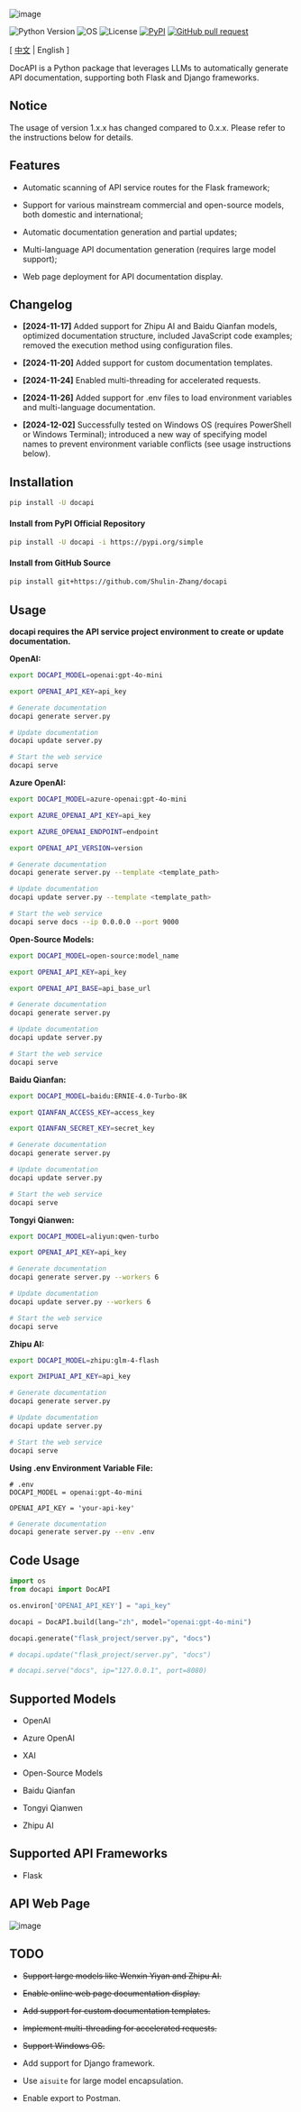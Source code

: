 ![image](assets/logo.png)

![Python Version](https://img.shields.io/badge/python-3.8+-aff.svg)
![OS](https://img.shields.io/badge/os-windows%20|%20linux%20|%20macOS-blue)
![License](https://img.shields.io/badge/license-Apache%202-dfd.svg)
[![PyPI](https://img.shields.io/pypi/v/docapi)](https://pypi.org/project/docapi/)
[![GitHub pull request](https://img.shields.io/badge/PRs-welcome-blue)](https://github.com/Shulin-Zhang/docapi/pulls)

\[ [中文](README_zh.md) | English \]

DocAPI is a Python package that leverages LLMs to automatically generate API documentation, supporting both Flask and Django frameworks.

## Notice

The usage of version 1.x.x has changed compared to 0.x.x. Please refer to the instructions below for details.

## Features

- Automatic scanning of API service routes for the Flask framework;
  
- Support for various mainstream commercial and open-source models, both domestic and international;
  
- Automatic documentation generation and partial updates;

- Multi-language API documentation generation (requires large model support);

- Web page deployment for API documentation display.

## Changelog

- **[2024-11-17]** Added support for Zhipu AI and Baidu Qianfan models, optimized documentation structure, included JavaScript code examples; removed the execution method using configuration files.

- **[2024-11-20]** Added support for custom documentation templates.

- **[2024-11-24]** Enabled multi-threading for accelerated requests.

- **[2024-11-26]** Added support for .env files to load environment variables and multi-language documentation.

- **[2024-12-02]** Successfully tested on Windows OS (requires PowerShell or Windows Terminal); introduced a new way of specifying model names to prevent environment variable conflicts (see usage instructions below).

## Installation

```bash
pip install -U docapi
```

#### Install from PyPI Official Repository

```bash
pip install -U docapi -i https://pypi.org/simple
```

#### Install from GitHub Source

```bash
pip install git+https://github.com/Shulin-Zhang/docapi
```

## Usage

**docapi requires the API service project environment to create or update documentation.**

**OpenAI:**
```bash
export DOCAPI_MODEL=openai:gpt-4o-mini

export OPENAI_API_KEY=api_key

# Generate documentation
docapi generate server.py

# Update documentation
docapi update server.py

# Start the web service
docapi serve
```

**Azure OpenAI:**
```bash
export DOCAPI_MODEL=azure-openai:gpt-4o-mini

export AZURE_OPENAI_API_KEY=api_key

export AZURE_OPENAI_ENDPOINT=endpoint

export OPENAI_API_VERSION=version

# Generate documentation
docapi generate server.py --template <template_path>

# Update documentation
docapi update server.py --template <template_path>

# Start the web service
docapi serve docs --ip 0.0.0.0 --port 9000
```

**Open-Source Models:**
```bash
export DOCAPI_MODEL=open-source:model_name

export OPENAI_API_KEY=api_key

export OPENAI_API_BASE=api_base_url

# Generate documentation
docapi generate server.py

# Update documentation
docapi update server.py

# Start the web service
docapi serve
```

**Baidu Qianfan:**
```bash
export DOCAPI_MODEL=baidu:ERNIE-4.0-Turbo-8K

export QIANFAN_ACCESS_KEY=access_key

export QIANFAN_SECRET_KEY=secret_key

# Generate documentation
docapi generate server.py

# Update documentation
docapi update server.py

# Start the web service
docapi serve
```

**Tongyi Qianwen:**
```bash
export DOCAPI_MODEL=aliyun:qwen-turbo

export OPENAI_API_KEY=api_key

# Generate documentation
docapi generate server.py --workers 6

# Update documentation
docapi update server.py --workers 6

# Start the web service
docapi serve
```

**Zhipu AI:**
```bash
export DOCAPI_MODEL=zhipu:glm-4-flash

export ZHIPUAI_API_KEY=api_key

# Generate documentation
docapi generate server.py

# Update documentation
docapi update server.py

# Start the web service
docapi serve
```

**Using .env Environment Variable File:**

```.env
# .env
DOCAPI_MODEL = openai:gpt-4o-mini

OPENAI_API_KEY = 'your-api-key'
```

```bash
# Generate documentation
docapi generate server.py --env .env
```

## Code Usage
```python
import os
from docapi import DocAPI

os.environ['OPENAI_API_KEY'] = "api_key"

docapi = DocAPI.build(lang="zh", model="openai:gpt-4o-mini")

docapi.generate("flask_project/server.py", "docs")

# docapi.update("flask_project/server.py", "docs")

# docapi.serve("docs", ip="127.0.0.1", port=8080)
```

## Supported Models

- OpenAI

- Azure OpenAI

- XAI

- Open-Source Models

- Baidu Qianfan

- Tongyi Qianwen

- Zhipu AI

## Supported API Frameworks

- Flask
  
## API Web Page

![image](assets/example1.png)

## TODO

- ~~Support large models like Wenxin Yiyan and Zhipu AI.~~

- ~~Enable online web page documentation display.~~

- ~~Add support for custom documentation templates.~~

- ~~Implement multi-threading for accelerated requests.~~

- ~~Support Windows OS.~~

- Add support for Django framework.

- Use `aisuite` for large model encapsulation.

- Enable export to Postman.

